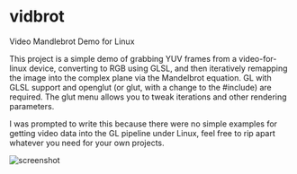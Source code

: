 # vidbrot
Video Mandlebrot Demo for Linux

This project is a simple demo of grabbing YUV frames from a video-for-linux device, converting to RGB using GLSL, and then iteratively remapping the image into the complex plane via the Mandelbrot equation. GL with GLSL support and openglut (or glut, with a change to the #include) are required. The glut menu allows you to tweak iterations and other rendering parameters.

I was prompted to write this because there were no simple examples for getting video data into the GL pipeline under Linux, feel free to rip apart whatever you need for your own projects.

![screenshot](https://cloud.githubusercontent.com/assets/1423804/12474986/4e31fe2e-bfd4-11e5-91e3-26a6c9e17c3f.jpg)
